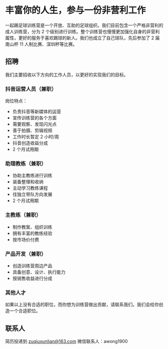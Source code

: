 # 丰富你的人生，参与一份非营利工作

一起踢足球训练营是一个开放、互助的足球组织。我们目前包含一个严格非营利的成人训练营，分为 2 个级别进行训练。整个训练营也慢慢更加强化自身的非营利属性，更好的服务于喜欢踢球的新人。我们也成立了自己球队，先后参加了 2 届南山杯 11 人制比赛、深圳杯等比赛。

## 招聘

我们主要招收以下方向的工作人员，以更好的实现我们的目标。

### 抖音运营人员（兼职）

岗位特点：

- 负责抖音等新媒体的运营
- 宣传训练营的各个方面
- 需要观察、发现闪光点
- 善于拍摄、剪辑视频
- 工作时长暂定 2 小时/周
- 抖音创造收益分成
- 2 个月试用期

### 助理教练（兼职）

- 协助主教练进行训练
- 装备整理和收纳
- 主动学习教练课程
- 往独立带队方向发展
- 2 个月试用期

### 主教练（兼职）

- 制作教案、组织训练
- 拥有丰富的教练经验
- 按市场价付费

### 产品开发（兼职）

- 创造训练营周边产品
- 具备创意、设计、执行能力
- 按销售收益进行分成

### 其他人才

如果以上没有合适的职位，而你想为训练营做出贡献，请联系我们。我们会给你创造一个合适职位。

## 联系人

简历投递到 zuqiuxunlian@163.com
微信联系人：awong1900
